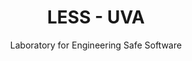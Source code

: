 ---
title: LESS - UVA
subtitle: Laboratory for Engineering Safe Software
layout: page
show_sidebar: false
hide_section: true
hide_footer: true
---